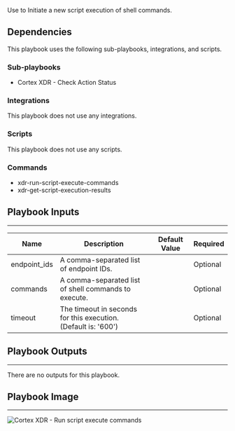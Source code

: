 Use to Initiate a new script execution of shell commands. 

## Dependencies
This playbook uses the following sub-playbooks, integrations, and scripts.

### Sub-playbooks
* Cortex XDR - Check Action Status

### Integrations
This playbook does not use any integrations.

### Scripts
This playbook does not use any scripts.

### Commands
* xdr-run-script-execute-commands
* xdr-get-script-execution-results

## Playbook Inputs
---

| **Name** | **Description** | **Default Value** | **Required** |
| --- | --- | --- | --- |
| endpoint_ids | A comma-separated list of endpoint IDs. |  | Optional |
| commands | A comma-separated list of shell commands to execute. |  | Optional |
| timeout | The timeout in seconds for this execution.<br/>\(Default is: '600'\) |  | Optional |

## Playbook Outputs
---
There are no outputs for this playbook.

## Playbook Image
---
![Cortex XDR - Run script execute commands](https://github.com/demisto/content/blob/58ee96b17cf8578c61781f67063742116544dfff/Packs/CortexXDR/doc_files/Cortex_XDR_-_Run_script_execute_commands.png?raw=true)